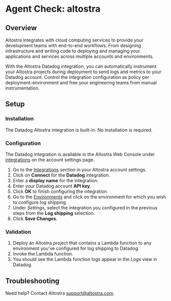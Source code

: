# Agent Check: altostra

## Overview

Altostra integrates with cloud computing services to provide your development teams with end-to-end workflows. From designing infrastructure and writing code to deploying and managing your applications and services across multiple accounts and environments.

With the Altostra Datadog integration, you can automatically instrument your Altostra projects during deployment to send logs and metrics to your Datadog account. Control the integration configuration as policy per deployment-environment and free your engineering teams from manual instrumentation.

## Setup

### Installation

The Datadog Altostra integration is built-in. No installation is required.

### Configuration

The Datadog integration is available in the Altostra Web Console under [integrations](https://app.altostra.com/team/settings/integrations/logging) on the account settings page.

1. Go to the [Integrations](https://app.altostra.com/team/settings/integrations/logging) section in your Altostra account settings.
2. Click on **Connect** for the **Datadog** integration.
3. Enter a **display name** for the integration.
4. Enter your Datadog account **API key**.
5. Click **OK** to finish configuring the integration.
6. Go to the [Environments](https://app.altostra.com/environments) and click on the environment for which you wish to configure log shipping.
7. Under _Settings_, select the integration you configured in the previous steps from the **Log shipping** selection.
8. Click **Save Changes**.

### Validation

1. Deploy an Altostra project that contains a Lambda function to any environment you've configured for log shipping to Datadog.
2. Invoke the Lambda function.
3. You should see the Lambda function logs appear in the _Logs_ view in Datadog.

## Troubleshooting

Need help? Contact Altostra [support@altostra.com](mailto:support@altostra.com).